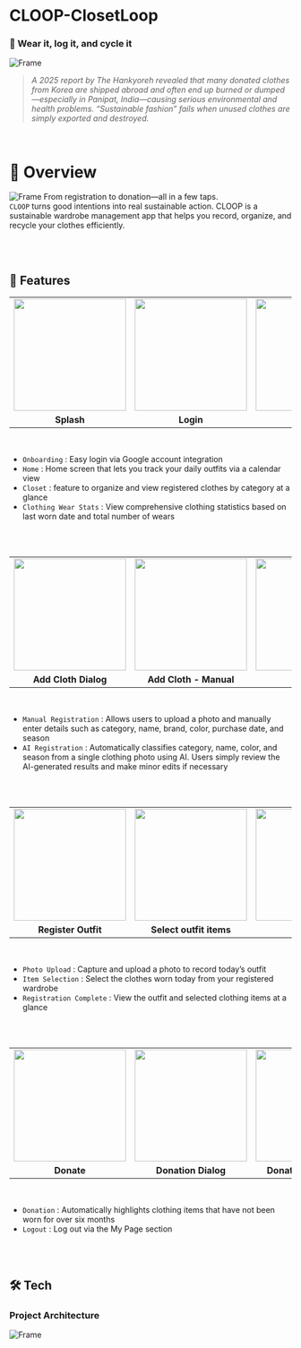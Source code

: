 # CLOOP-ClosetLoop
### 🌱 Wear it, log it, and cycle it

![Frame](https://github.com/user-attachments/assets/30b46775-82fa-4c75-bfc9-c669f8c441a6)
>_A 2025 report by The Hankyoreh revealed that many donated clothes from Korea are shipped abroad and often end up burned or dumped—especially in Panipat, India—causing serious environmental and health problems.
“Sustainable fashion” fails when unused clothes are simply exported and destroyed._
</br>

# 🍃 Overview
![Frame](https://github.com/user-attachments/assets/0911a0ff-4ba7-44da-ba13-a6aa8ac8aea6)
From registration to donation—all in a few taps.
</br>
`CLOOP` turns good intentions into real sustainable action.
CLOOP is a sustainable wardrobe management app that helps you record, organize, and recycle your clothes efficiently.
</br>

</br></br>



## 🌿 Features
<table>
  <tr>
    <td><img width="200" src="https://github.com/user-attachments/assets/24c22fcb-6d70-4fec-9fc8-d0a82dfba932"></td>
    <td><img width="200" src="https://github.com/user-attachments/assets/bdd8bfd9-a0f3-476b-8722-a145def355f4"></td>
    <td><img width="200" src="https://github.com/user-attachments/assets/ac3bee5d-51c1-494a-abde-613c82b2d8b8"></td>
    <td><img width="200" src="https://github.com/user-attachments/assets/52a17bb9-fd33-48a6-95c0-ab046a337584"></td>
    <td><img width="200" src="https://github.com/user-attachments/assets/0194a560-8c3b-40f8-8533-dfa52086df71"></td>
  </tr>
  <tr>
    <td align="center"><b>Splash</b></td>
    <td align="center"><b>Login</b></td>
    <td align="center"><b>Home</b></td>
    <td align="center"><b>Closet</b></td>
    <td align="center"><b>Clothing Wear Stats</b></td>
  </tr>
</table>

</br>

- `Onboarding` : Easy login via Google account integration </br>
- `Home` : Home screen that lets you track your daily outfits via a calendar view </br>
- `Closet` : feature to organize and view registered clothes by category at a glance </br>
- `Clothing Wear Stats` : View comprehensive clothing statistics based on last worn date and total number of wears </br>

</br></br>

<table>
  <tr>
    <td><img width="200" src="https://github.com/user-attachments/assets/14bebd42-148b-4428-b450-e5a0f9ca5938"></td>
    <td><img width="200" src="https://github.com/user-attachments/assets/bdbfe5e6-886b-4e65-b15d-93995e7bc05c"></td>
    <td><img width="200" src="https://github.com/user-attachments/assets/da364562-fe8d-49ff-8c08-89a87cd43d50"></td>
    <td><img width="200" src="https://github.com/user-attachments/assets/47a46fec-c179-49b8-a88e-b81cd6a525f2"></td>
    <td><img width="200" src="https://github.com/user-attachments/assets/05f7f4e0-3017-4d0e-a7bc-00afb7d32e99"></td>
  </tr>
  <tr>
    <td align="center"><b>Add Cloth Dialog</b></td>
    <td align="center"><b>Add Cloth - Manual</b></td>
    <td align="center"><b>Manual 2</b></td>
    <td align="center"><b>Add Cloth - AI</b></td>
    <td align="center"><b>AI 2</b></td>
  </tr>
</table>

</br>

- `Manual Registration` : Allows users to upload a photo and manually enter details such as category, name, brand, color, purchase date, and season </br>
- `AI Registration` : Automatically classifies category, name, color, and season from a single clothing photo using AI. Users simply review the AI-generated results and make minor edits if necessary  </br>

</br></br>


<table>
  <tr>
    <td><img width="200" src="https://github.com/user-attachments/assets/72497d89-1d0c-4764-a627-c58dc0ff09ad"></td>
    <td><img width="200" src="https://github.com/user-attachments/assets/2d298653-153b-4247-bdee-98bce813de5a"></td>
    <td><img width="200" src="https://github.com/user-attachments/assets/925a0e5a-821d-4e37-b2d5-f844051ada56"></td>
    <td><img width="200" src="https://github.com/user-attachments/assets/0135a163-a127-4cf4-a474-7cde1601000d"></td>
  </tr>
  <tr>
    <td align="center"><b>Register Outfit</b></td>
    <td align="center"><b>Select outfit items</b></td>
    <td align="center"><b>Outfit</b></td>
    <td align="center"><b>Registered Outfit</b></td>
  </tr>
</table>

</br>

- `Photo Upload` : Capture and upload a photo to record today’s outfit </br>
- `Item Selection` : Select the clothes worn today from your registered wardrobe </br>
- `Registration Complete` : View the outfit and selected clothing items at a glance </br>

</br></br>

<table>
  <tr>
    <td><img width="200" src="https://github.com/user-attachments/assets/f16aa33c-db12-4b74-b56b-f89158e5cd9c"></td>
    <td><img width="200" src="https://github.com/user-attachments/assets/a5a52f65-e9ef-4ff4-a51b-8fa186e268a5"></td>
    <td><img width="200" src="https://github.com/user-attachments/assets/db8b0e31-bcd4-40ff-b563-6d3d9766a8cb"></td>
    <td><img width="200" src="https://github.com/user-attachments/assets/e20ee2c9-6741-4170-baaf-4193813144f6"></td>
  </tr>
  <tr>
    <td align="center"><b>Donate</b></td>
    <td align="center"><b>Donation Dialog</b></td>
    <td align="center"><b>Donation Completed</b></td>
    <td align="center"><b>Logout</b></td>
  </tr>
</table>

 </br>
 
- `Donation` : Automatically highlights clothing items that have not been worn for over six months </br> 
- `Logout` : Log out via the My Page section </br>

</br></br>


## 🛠️ Tech

### Project Architecture

![Frame](https://github.com/user-attachments/assets/2fb9acb7-669b-4c2a-9c16-d1c9d1e96b7e)
</br>

